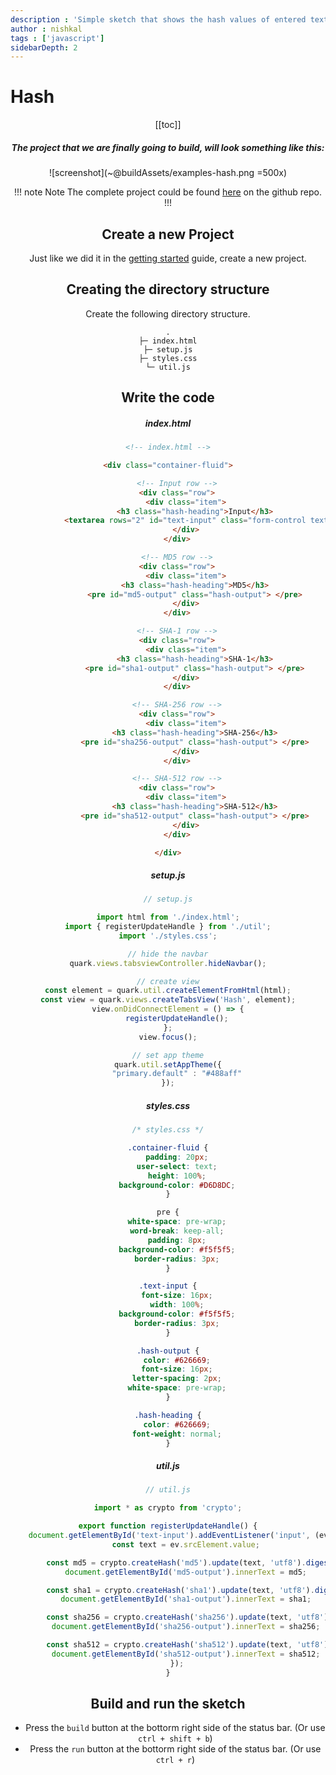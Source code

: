 ```yaml
---
description : 'Simple sketch that shows the hash values of entered text using different algorithms.'
author : nishkal
tags : ['javascript']
sidebarDepth: 2
---
```


# Hash

<Header />

[[toc]]

##### The project that we are finally going to build, will look something like this:

![screenshot](~@buildAssets/examples-hash.png =500x)

!!! note Note
The complete project could be found [here](https://github.com/Nishkalkashyap/Quark-samples/tree/master/examples/hash) on the github repo.
!!!

## Create a new Project
Just like we did it in the [getting started](/guide/getting-started.md) guide, create a new project.

## Creating the directory structure
Create the following directory structure.
```
.
├─ index.html
├─ setup.js
├─ styles.css
└─ util.js
```

## Write the code

##### index.html
```html
<!-- index.html -->

<div class="container-fluid">

	<!-- Input row -->
	<div class="row">
		<div class="item">
			<h3 class="hash-heading">Input</h3>
			<textarea rows="2" id="text-input" class="form-control text-input" placeholder="Enter text and see it hashed..."></textarea>
		</div>
	</div>

	<!-- MD5 row -->
	<div class="row">
		<div class="item">
			<h3 class="hash-heading">MD5</h3>
			<pre id="md5-output" class="hash-output"> </pre>
		</div>
	</div>

	<!-- SHA-1 row -->
	<div class="row">
		<div class="item">
			<h3 class="hash-heading">SHA-1</h3>
			<pre id="sha1-output" class="hash-output"> </pre>
		</div>
	</div>

	<!-- SHA-256 row -->
	<div class="row">
		<div class="item">
			<h3 class="hash-heading">SHA-256</h3>
			<pre id="sha256-output" class="hash-output"> </pre>
		</div>
	</div>

	<!-- SHA-512 row -->
	<div class="row">
		<div class="item">
			<h3 class="hash-heading">SHA-512</h3>
			<pre id="sha512-output" class="hash-output"> </pre>
		</div>
	</div>

</div>
```

##### setup.js
```js
// setup.js

import html from './index.html';
import { registerUpdateHandle } from './util';
import './styles.css';

// hide the navbar
quark.views.tabsviewController.hideNavbar();

// create view
const element = quark.util.createElementFromHtml(html);
const view = quark.views.createTabsView('Hash', element);
view.onDidConnectElement = () => {
    registerUpdateHandle();
};
view.focus();

// set app theme
quark.util.setAppTheme({
    "primary.default" : "#488aff"
});
```

##### styles.css
```css
/* styles.css */

.container-fluid {
    padding: 20px;
    user-select: text;
    height: 100%;
    background-color: #D6D8DC;
}

pre {
    white-space: pre-wrap;
    word-break: keep-all;
    padding: 8px;
    background-color: #f5f5f5;
    border-radius: 3px;
}

.text-input {
    font-size: 16px;
    width: 100%;
    background-color: #f5f5f5;
    border-radius: 3px;
}

.hash-output {
    color: #626669;
    font-size: 16px;
    letter-spacing: 2px;
    white-space: pre-wrap;
}

.hash-heading {
    color: #626669;
    font-weight: normal;
}
```

##### util.js
```js
// util.js

import * as crypto from 'crypto';

export function registerUpdateHandle() {
    document.getElementById('text-input').addEventListener('input', (ev) => {
        const text = ev.srcElement.value;

        const md5 = crypto.createHash('md5').update(text, 'utf8').digest('hex');
        document.getElementById('md5-output').innerText = md5;

        const sha1 = crypto.createHash('sha1').update(text, 'utf8').digest('hex');
        document.getElementById('sha1-output').innerText = sha1;

        const sha256 = crypto.createHash('sha256').update(text, 'utf8').digest('hex');
        document.getElementById('sha256-output').innerText = sha256;

        const sha512 = crypto.createHash('sha512').update(text, 'utf8').digest('hex');
        document.getElementById('sha512-output').innerText = sha512;
    });
}
```

## Build and run the sketch
* Press the `build` button at the bottorm right side of the status bar. (Or use `ctrl + shift + b`)
* Press the `run` button at the bottorm right side of the status bar. (Or use `ctrl + r`)